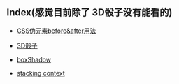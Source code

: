 ## Index(感觉目前除了 3D骰子没有能看的)

- [CSS伪元素before&after用法](https://advence-liz.github.io/CSS-DOM/CSSSources/beforeafter.html)

- [3D骰子](https://advence-liz.github.io/CSS-DOM/CSSSources/dices/3ddice.html)

- [boxShadow](https://advence-liz.github.io/CSS-DOM/CSSSources/boxShadow.html)

- [stacking context](https://advence-liz.github.io/CSS-DOM/CSSSources/stacking.html)
